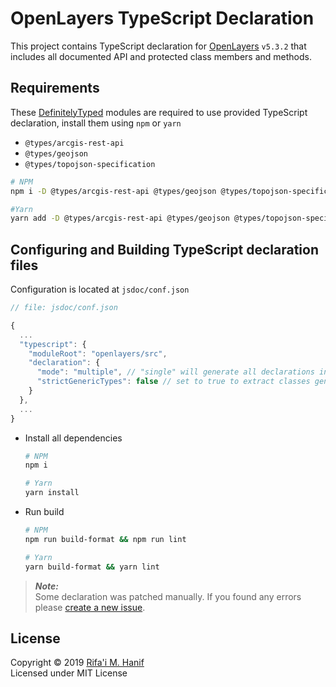 OpenLayers TypeScript Declaration
=================================

This project contains TypeScript declaration for [OpenLayers](https://openlayers.org/) `v5.3.2` that includes all documented API and protected class members and methods.



## Requirements

These [DefinitelyTyped](http://definitelytyped.org/) modules are required to use provided TypeScript declaration, install them using `npm` or `yarn`
- `@types/arcgis-rest-api`
- `@types/geojson`
- `@types/topojson-specification`

```bash
# NPM
npm i -D @types/arcgis-rest-api @types/geojson @types/topojson-specification

#Yarn
yarn add -D @types/arcgis-rest-api @types/geojson @types/topojson-specification
```



## Configuring and Building TypeScript declaration files

Configuration is located at `jsdoc/conf.json`

```js
// file: jsdoc/conf.json

{
  ...
  "typescript": {
    "moduleRoot": "openlayers/src",
    "declaration": {
      "mode": "multiple", // "single" will generate all declarations in single index.d.ts file.
      "strictGenericTypes": false // set to true to extract classes generic type from super class, members and methods.
    }
  },
  ...
}
```
- Install all dependencies
  ```bash
  # NPM
  npm i

  # Yarn
  yarn install
  ```
- Run build 
  ```bash
  # NPM
  npm run build-format && npm run lint

  # Yarn
  yarn build-format && yarn lint
  ```




> ***Note:***  
> Some declaration was patched manually. If you found any errors please [create a new issue](https://github.com/hanreev/types-ol/issues).



## License

Copyright &copy; 2019 [Rifa'i M. Hanif](https://github.com/hanreev)  
Licensed under MIT License
